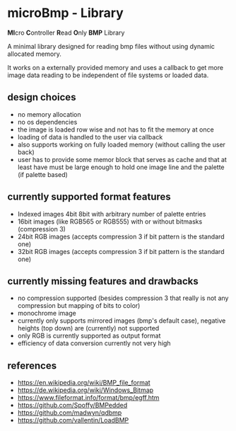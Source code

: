# microBmp - Library

**MI**cro **C**ontroller **R**ead **O**nly **BMP** Library

A minimal library designed for reading bmp files without using dynamic allocated memory.

It works on a externally provided memory and uses a callback to get more image data reading
to be independent of file systems or loaded data.

## design choices

 - no memory allocation
 - no os dependencies
 - the image is loaded row wise and not has to fit the memory at once
 - loading of data is handled to the user via callback
 - also supports working on fully loaded memory (without calling the user back)
 - user has to provide some memor block that serves as cache and that at least have must be 
   large enough to hold one image line and the palette (if palette based)

## currently supported format features

 - Indexed images 4bit 8bit  with arbitrary number of palette entries
 - 16bit images (like RGB565 or RGB555) with or without bitmasks (compression 3)
 - 24bit RGB images (accepts compression 3 if bit pattern is the standard one)
 - 32bit RGB images (accepts compression 3 if bit pattern is the standard one)

## currently missing features and drawbacks
 
 - no compression supported (besides compression 3 that really is not any compression but mapping of bits to color)
 - monochrome image
 - currently only supports mirrored images (bmp's default case), negative heights (top down) are (currently) not supported
 - only RGB is currently supported as output format
 - efficiency of data conversion currently not very high


## references

 - https://en.wikipedia.org/wiki/BMP_file_format
 - https://de.wikipedia.org/wiki/Windows_Bitmap
 - https://www.fileformat.info/format/bmp/egff.htm
 - https://github.com/Spoffy/BMPedded
 - https://github.com/madwyn/qdbmp
 - https://github.com/vallentin/LoadBMP